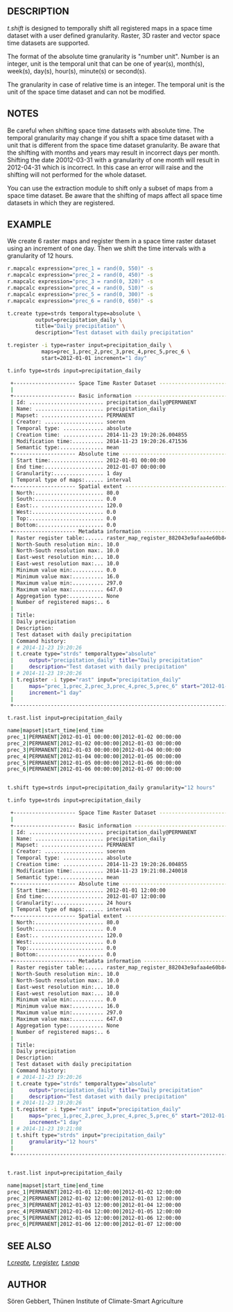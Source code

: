 ## DESCRIPTION

*t.shift* is designed to temporally shift all registered maps in a space
time dataset with a user defined granularity. Raster, 3D raster and
vector space time datasets are supported.

The format of the absolute time granularity is "number unit". Number is
an integer, unit is the temporal unit that can be one of year(s),
month(s), week(s), day(s), hour(s), minute(s) or second(s).

The granularity in case of relative time is an integer. The temporal
unit is the unit of the space time dataset and can not be modified.

## NOTES

Be careful when shifting space time datasets with absolute time. The
temporal granularity may change if you shift a space time dataset with a
unit that is different from the space time dataset granularity. Be aware
that the shifting with months and years may result in incorrect days per
month. Shifting the date 20012-03-31 with a granularity of one month
will result in 2012-04-31 which is incorrect. In this case an error will
raise and the shifting will not performed for the whole dataset.

You can use the extraction module to shift only a subset of maps from a
space time dataset. Be aware that the shifting of maps affect all space
time datasets in which they are registered.

## EXAMPLE

We create 6 raster maps and register them in a space time raster dataset
using an increment of one day. Then we shift the time intervals with a
granularity of 12 hours.

```sh
r.mapcalc expression="prec_1 = rand(0, 550)" -s
r.mapcalc expression="prec_2 = rand(0, 450)" -s
r.mapcalc expression="prec_3 = rand(0, 320)" -s
r.mapcalc expression="prec_4 = rand(0, 510)" -s
r.mapcalc expression="prec_5 = rand(0, 300)" -s
r.mapcalc expression="prec_6 = rand(0, 650)" -s

t.create type=strds temporaltype=absolute \
         output=precipitation_daily \
         title="Daily precipitation" \
         description="Test dataset with daily precipitation"

t.register -i type=raster input=precipitation_daily \
           maps=prec_1,prec_2,prec_3,prec_4,prec_5,prec_6 \
           start=2012-01-01 increment="1 day"

t.info type=strds input=precipitation_daily

 +-------------------- Space Time Raster Dataset -----------------------------+
 |                                                                            |
 +-------------------- Basic information -------------------------------------+
 | Id: ........................ precipitation_daily@PERMANENT
 | Name: ...................... precipitation_daily
 | Mapset: .................... PERMANENT
 | Creator: ................... soeren
 | Temporal type: ............. absolute
 | Creation time: ............. 2014-11-23 19:20:26.004855
 | Modification time:.......... 2014-11-23 19:20:26.471536
 | Semantic type:.............. mean
 +-------------------- Absolute time -----------------------------------------+
 | Start time:................. 2012-01-01 00:00:00
 | End time:................... 2012-01-07 00:00:00
 | Granularity:................ 1 day
 | Temporal type of maps:...... interval
 +-------------------- Spatial extent ----------------------------------------+
 | North:...................... 80.0
 | South:...................... 0.0
 | East:.. .................... 120.0
 | West:....................... 0.0
 | Top:........................ 0.0
 | Bottom:..................... 0.0
 +-------------------- Metadata information ----------------------------------+
 | Raster register table:...... raster_map_register_882043e9afaa4e60b845aceb1a1fee2c
 | North-South resolution min:. 10.0
 | North-South resolution max:. 10.0
 | East-west resolution min:... 10.0
 | East-west resolution max:... 10.0
 | Minimum value min:.......... 0.0
 | Minimum value max:.......... 16.0
 | Maximum value min:.......... 297.0
 | Maximum value max:.......... 647.0
 | Aggregation type:........... None
 | Number of registered maps:.. 6
 |
 | Title:
 | Daily precipitation
 | Description:
 | Test dataset with daily precipitation
 | Command history:
 | # 2014-11-23 19:20:26
 | t.create type="strds" temporaltype="absolute"
 |     output="precipitation_daily" title="Daily precipitation"
 |     description="Test dataset with daily precipitation"
 | # 2014-11-23 19:20:26
 | t.register -i type="rast" input="precipitation_daily"
 |     maps="prec_1,prec_2,prec_3,prec_4,prec_5,prec_6" start="2012-01-01"
 |     increment="1 day"
 |
 +----------------------------------------------------------------------------+

t.rast.list input=precipitation_daily

name|mapset|start_time|end_time
prec_1|PERMANENT|2012-01-01 00:00:00|2012-01-02 00:00:00
prec_2|PERMANENT|2012-01-02 00:00:00|2012-01-03 00:00:00
prec_3|PERMANENT|2012-01-03 00:00:00|2012-01-04 00:00:00
prec_4|PERMANENT|2012-01-04 00:00:00|2012-01-05 00:00:00
prec_5|PERMANENT|2012-01-05 00:00:00|2012-01-06 00:00:00
prec_6|PERMANENT|2012-01-06 00:00:00|2012-01-07 00:00:00


t.shift type=strds input=precipitation_daily granularity="12 hours"

t.info type=strds input=precipitation_daily

 +-------------------- Space Time Raster Dataset -----------------------------+
 |                                                                            |
 +-------------------- Basic information -------------------------------------+
 | Id: ........................ precipitation_daily@PERMANENT
 | Name: ...................... precipitation_daily
 | Mapset: .................... PERMANENT
 | Creator: ................... soeren
 | Temporal type: ............. absolute
 | Creation time: ............. 2014-11-23 19:20:26.004855
 | Modification time:.......... 2014-11-23 19:21:08.240018
 | Semantic type:.............. mean
 +-------------------- Absolute time -----------------------------------------+
 | Start time:................. 2012-01-01 12:00:00
 | End time:................... 2012-01-07 12:00:00
 | Granularity:................ 24 hours
 | Temporal type of maps:...... interval
 +-------------------- Spatial extent ----------------------------------------+
 | North:...................... 80.0
 | South:...................... 0.0
 | East:.. .................... 120.0
 | West:....................... 0.0
 | Top:........................ 0.0
 | Bottom:..................... 0.0
 +-------------------- Metadata information ----------------------------------+
 | Raster register table:...... raster_map_register_882043e9afaa4e60b845aceb1a1fee2c
 | North-South resolution min:. 10.0
 | North-South resolution max:. 10.0
 | East-west resolution min:... 10.0
 | East-west resolution max:... 10.0
 | Minimum value min:.......... 0.0
 | Minimum value max:.......... 16.0
 | Maximum value min:.......... 297.0
 | Maximum value max:.......... 647.0
 | Aggregation type:........... None
 | Number of registered maps:.. 6
 |
 | Title:
 | Daily precipitation
 | Description:
 | Test dataset with daily precipitation
 | Command history:
 | # 2014-11-23 19:20:26
 | t.create type="strds" temporaltype="absolute"
 |     output="precipitation_daily" title="Daily precipitation"
 |     description="Test dataset with daily precipitation"
 | # 2014-11-23 19:20:26
 | t.register -i type="rast" input="precipitation_daily"
 |     maps="prec_1,prec_2,prec_3,prec_4,prec_5,prec_6" start="2012-01-01"
 |     increment="1 day"
 | # 2014-11-23 19:21:08
 | t.shift type="strds" input="precipitation_daily"
 |     granularity="12 hours"
 |
 +----------------------------------------------------------------------------+


t.rast.list input=precipitation_daily

name|mapset|start_time|end_time
prec_1|PERMANENT|2012-01-01 12:00:00|2012-01-02 12:00:00
prec_2|PERMANENT|2012-01-02 12:00:00|2012-01-03 12:00:00
prec_3|PERMANENT|2012-01-03 12:00:00|2012-01-04 12:00:00
prec_4|PERMANENT|2012-01-04 12:00:00|2012-01-05 12:00:00
prec_5|PERMANENT|2012-01-05 12:00:00|2012-01-06 12:00:00
prec_6|PERMANENT|2012-01-06 12:00:00|2012-01-07 12:00:00
```

## SEE ALSO

*[t.create](t.create.md), [t.register](t.register.md),
[t.snap](t.snap.md)*

## AUTHOR

Sören Gebbert, Thünen Institute of Climate-Smart Agriculture
